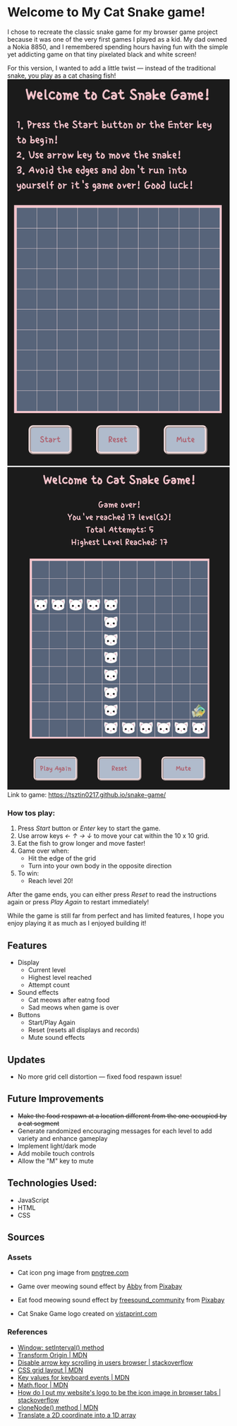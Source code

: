 # Welcome to My Cat Snake game!
I chose to recreate the classic snake game for my browser game project because it was one of the very first games I played as a kid. My dad owned a Nokia 8850, and I remembered spending hours having fun with the simple yet addicting game on that tiny pixelated black and white screen! 

For this version, I wanted to add a little twist — instead of the traditional snake, you play as a cat chasing fish!
![screenshot of landing page](./assets/images/game_start.png)<br>
![screenshot of gameover](./assets/images/game_over.png)<br>
Link to game: https://tsztin0217.github.io/snake-game/

### How tos play:
1. Press *Start* button or *Enter* key to start the game. 
2. Use arrow keys *← ↑ → ↓* to move your cat within the 10 x 10 grid.<br>
3. Eat the fish to grow longer and move faster!
4. Game over when:
    - Hit the edge of the grid
    - Turn into your own body in the opposite direction
5. To win:
    - Reach level 20!

After the game ends, you can either press *Reset* to read the instructions again or press *Play Again* to restart immediately!

While the game is still far from perfect and has limited features, I hope you enjoy playing it as much as I enjoyed building it! 

## Features
- Display
    -  Current level
    -  Highest level reached
    -  Attempt count
- Sound effects
    -  Cat meows after eatng food
    -  Sad meows when game is over
- Buttons
    -  Start/Play Again
    -  Reset (resets all displays and records)
    -  Mute sound effects

## Updates
- No more grid cell distortion — fixed food respawn issue!

## Future Improvements
- ~~Make the food respawn at a location different from the one occupied by a cat segment~~
- Generate randomized encouraging messages for each level to add variety and enhance gameplay
- Implement light/dark mode
- Add mobile touch controls
- Allow the "M" key to mute

## Technologies Used:
- JavaScript
- HTML
- CSS

## Sources
### Assets
- Cat icon png image from [pngtree.com](https://pngtree.com/freepng/cute-white-cat-head_4242401.html)
- Game over meowing sound effect by <a href="https://pixabay.com/users/yoursperfectguy-46268990/?utm_source=link-attribution&utm_medium=referral&utm_campaign=music&utm_content=246012">Abby</a> from <a href="https://pixabay.com//?utm_source=link-attribution&utm_medium=referral&utm_campaign=music&utm_content=246012">Pixabay</a>

- Eat food meowing sound effect by <a href="https://pixabay.com/users/freesound_community-46691455/?utm_source=link-attribution&utm_medium=referral&utm_campaign=music&utm_content=38576">freesound_community</a> from <a href="https://pixabay.com//?utm_source=link-attribution&utm_medium=referral&utm_campaign=music&utm_content=38576">Pixabay</a>

- Cat Snake Game logo created on [vistaprint.com](https://www.vistaprint.com/logomaker/download/share/67c104cad823577c979794fe)

### References
- [Window: setInterval() method](https://developer.mozilla.org/en-US/docs/Web/API/Window/setInterval)
- [Transform Origin | MDN](https://developer.mozilla.org/en-US/docs/Web/CSS/transform-origin)
- [Disable arrow key scrolling in users browser | stackoverflow](https://stackoverflow.com/questions/8916620/disable-arrow-key-scrolling-in-users-browser)
- [CSS grid layout | MDN](https://developer.mozilla.org/en-US/docs/Web/CSS/CSS_grid_layout/Basic_concepts_of_grid_layout)
- [Key values for keyboard events | MDN](https://developer.mozilla.org/en-US/docs/Web/API/UI_Events/Keyboard_event_key_values)
- [Math.floor | MDN](https://developer.mozilla.org/en-US/docs/Web/JavaScript/Reference/Global_Objects/Math/floor)
- [How do I put my website's logo to be the icon image in browser tabs | stackoverflow](https://stackoverflow.com/questions/11488960/how-do-i-put-my-websites-logo-to-be-the-icon-image-in-browser-tabs)
- [cloneNode() method | MDN](https://developer.mozilla.org/en-US/docs/Web/API/Node/cloneNode)
- [Translate a 2D coordinate into a 1D array](https://stackoverflow.com/questions/51009297/translate-a-2d-coordinate-into-a-1d-array)